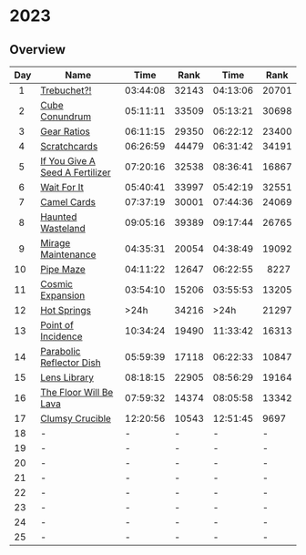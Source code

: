 # 2023

## Overview

| Day     | Name                                                                   | Time     | Rank  | Time     | Rank       |
| ------- | ---------------------------------------------------------------------- | -------- | ----- | -------- | ---------- |
| &ensp;1 | [Trebuchet?!](https://adventofcode.com/2023/day/1)                     | 03:44:08 | 32143 | 04:13:06 | 20701      |
| &ensp;2 | [Cube Conundrum](https://adventofcode.com/2023/day/2)                  | 05:11:11 | 33509 | 05:13:21 | 30698      |
| &ensp;3 | [Gear Ratios](https://adventofcode.com/2023/day/3)                     | 06:11:15 | 29350 | 06:22:12 | 23400      |
| &ensp;4 | [Scratchcards](https://adventofcode.com/2023/day/4)                    | 06:26:59 | 44479 | 06:31:42 | 34191      |
| &ensp;5 | [If You Give A Seed A Fertilizer](https://adventofcode.com/2023/day/5) | 07:20:16 | 32538 | 08:36:41 | 16867      |
| &ensp;6 | [Wait For It](https://adventofcode.com/2023/day/6)                     | 05:40:41 | 33997 | 05:42:19 | 32551      |
| &ensp;7 | [Camel Cards](https://adventofcode.com/2023/day/7)                     | 07:37:19 | 30001 | 07:44:36 | 24069      |
| &ensp;8 | [Haunted Wasteland](https://adventofcode.com/2023/day/8)               | 09:05:16 | 39389 | 09:17:44 | 26765      |
| &ensp;9 | [Mirage Maintenance](https://adventofcode.com/2023/day/9)              | 04:35:31 | 20054 | 04:38:49 | 19092      |
| 10      | [Pipe Maze](https://adventofcode.com/2023/day/10)                      | 04:11:22 | 12647 | 06:22:55 | &ensp;8227 |
| 11      | [Cosmic Expansion](https://adventofcode.com/2023/day/11)               | 03:54:10 | 15206 | 03:55:53 | 13205      |
| 12      | [Hot Springs](https://adventofcode.com/2023/day/12)                    | >24h     | 34216 | >24h     | 21297      |
| 13      | [Point of Incidence](https://adventofcode.com/2023/day/13)             | 10:34:24 | 19490 | 11:33:42 | 16313      |
| 14      | [Parabolic Reflector Dish](https://adventofcode.com/2023/day/14)       | 05:59:39 | 17118 | 06:22:33 | 10847      |
| 15      | [Lens Library](https://adventofcode.com/2023/day/15)                   | 08:18:15 | 22905 | 08:56:29 | 19164      |
| 16      | [The Floor Will Be Lava](https://adventofcode.com/2023/day/16)         | 07:59:32 | 14374 | 08:05:58 | 13342      |
| 17      | [Clumsy Crucible](https://adventofcode.com/2023/day/17)                | 12:20:56 | 10543 | 12:51:45 | 9697       |
| 18      | -                                                                      | -        | -     | -        | -          |
| 19      | -                                                                      | -        | -     | -        | -          |
| 20      | -                                                                      | -        | -     | -        | -          |
| 21      | -                                                                      | -        | -     | -        | -          |
| 22      | -                                                                      | -        | -     | -        | -          |
| 23      | -                                                                      | -        | -     | -        | -          |
| 24      | -                                                                      | -        | -     | -        | -          |
| 25      | -                                                                      | -        | -     | -        | -          |
